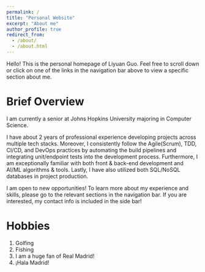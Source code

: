 ```yaml
---
permalink: /
title: "Personal Website"
excerpt: "About me"
author_profile: true
redirect_from: 
  - /about/
  - /about.html
---
```


Hello! This is the personal homepage of Liyuan Guo. Feel free to scroll down or click on one of the links in the navigation bar above to view a specific section about me.

Brief Overview
======
I am currently a senior at Johns Hopkins University majoring in Computer Science. 

I have about 2 years of professional experience developing projects across multiple tech stacks. Moreover, I consistently follow the Agile(Scrum), TDD, CI/CD, and DevOps practices by automating the build pipelines and integrating unit/endpoint tests into the development process. Furthermore, I am exceptionally familiar with both front & back-end development and AI/ML algorithms & tools. Lastly, I have also utilized both SQL/NoSQL databases in project production.

I am open to new opportunities! To learn more about my experience and skills, please go to the relevant sections in the navigation bar. If you are interested, my contact info is included in the side bar!

Hobbies
======
1. Golfing
1. Fishing
1. I am a huge fan of Real Madrid!
1. ¡Hala Madrid!
